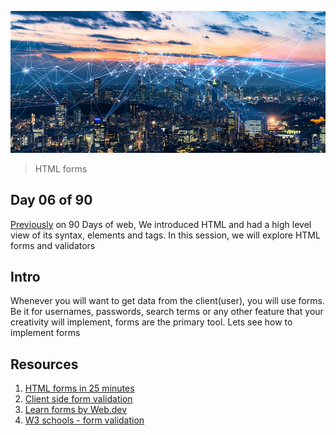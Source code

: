 ![internet](../avatar.jpg)

> HTML forms

## Day 06 of 90
[Previously](../day05) on 90 Days of web, We introduced HTML and had a high level view of its syntax, elements and tags. In this session, we will explore HTML forms and validators

## Intro
Whenever you will want to get data from the client(user), you will use forms. Be it for usernames, passwords, search terms or any other feature that your creativity will implement, forms are the primary tool. Lets see how to implement forms 

## Resources
1. [HTML forms in 25 minutes](https://www.youtube.com/watch?v=fNcJuPIZ2WE)
2. [Client side form validation](https://developer.mozilla.org/en-US/docs/Learn/Forms/Form_validation)
3. [Learn forms by Web.dev](https://web.dev/learn/forms/)
4. [W3 schools - form validation](https://www.w3schools.com/js/js_validation.asp)